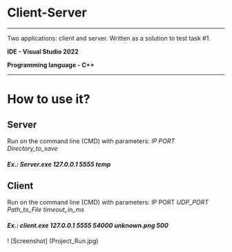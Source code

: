 # Client-Server
____
Two applications: client and server. Written as a solution to test task  #1.

**IDE - Visual Studio 2022**

**Programming language - C++**
____
How to use it?
==============
## **Server**
Run on the command line (CMD) with parameters: _IP PORT  Directory_to_save_
#### ___Ex.: Server.exe 127.0.0.1 5555 temp___

## **Client**
Run on the command line (CMD) with parameters: IP PORT  _UDP_PORT Path_to_File timeout_in_ms_
#### ___Ex.: client.exe 127.0.0.1 5555 54000 unknown.png 500___
! [Screenshot] (Project_Run.jpg)
